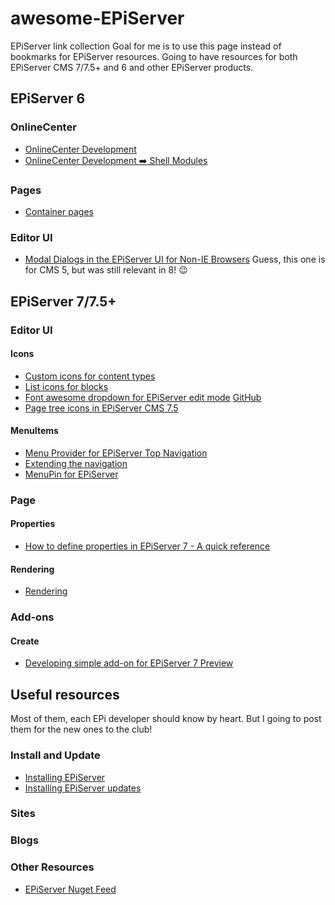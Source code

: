 # awesome-EPiServer
EPiServer link collection
Goal for me is to use this page instead of bookmarks for EPiServer resources.
Going to have resources for both EPiServer CMS 7/7.5+ and 6 and other EPiServer products.

## EPiServer 6
### OnlineCenter
- [OnlineCenter Development](http://world.episerver.com/Documentation/Items/Tech-Notes/EPiServer-CMS-6/EPiServer-CMS-60/OnlineCenter-Developer-Documentation/)
- [OnlineCenter Development :arrow_right: Shell Modules](http://world.episerver.com/Documentation/Items/Tech-Notes/EPiServer-CMS-6/EPiServer-CMS-60/OnlineCenter-Developer-Documentation/#ShellModules)
### Pages
- [Container pages](http://world.episerver.com/Blogs/Linus-Ekstrom/Dates/2011/3/Container-pages/)

### Editor UI
- [Modal Dialogs in the EPiServer UI for Non-IE Browsers](http://world.episerver.com/articles/Items/Modal-Dialogs-in-the-EPiServer-UI-for-non-IE-Browsers/) Guess, this one is for CMS 5, but was still relevant in 8! :wink:

## EPiServer 7/7.5+
### Editor UI
#### Icons
- [Custom icons for content types](https://www.epinova.no/blog/arve-systad/dates/2014/5/custom-icons-for-content-types/)
- [List icons for blocks](http://jonika.nu/JonasBlogg/archives/347)
- [Font awesome dropdown for EPiServer edit mode](http://www.mogul.com/en/about-mogul/blog/font-awesome-dropdown-for-episerver-edit-mode) [GitHub](https://github.com/mariajemaria/FontAwesomeIconsDropdown)
- [Page tree icons in EPiServer CMS 7.5](http://blog.nansen.com/2014/10/page-tree-icons-in-episerver-cms-75.html)

#### MenuItems
- [Menu Provider for EPiServer Top Navigation](http://world.episerver.com/blogs/Jacob-Khan/Dates/2013/1/Menu-Provider-for-EPiServer-Top-Navigation/)
- [Extending the navigation](http://world.episerver.com/documentation/items/developers-guide/episerver-cms/75/user-interface/extending-the-navigation/)
- [MenuPin for EPiServer](https://github.com/davidknipe/MenuPin/)

### Page
#### Properties
- [How to define properties in EPiServer 7 - A quick reference](http://world.episerver.com/blogs/Alexander-Haneng/Dates/2012/7/How-to-define-properties-in-EPiServer-7---A-quick-reference/)

#### Rendering
- [Rendering](http://world.episerver.com/documentation/Items/Developers-Guide/EPiServer-CMS/8/Rendering/Rendering/)

### Add-ons
#### Create
- [Developing simple add-on for EPiServer 7 Preview](http://dmytroduk.com/techblog/developing-simple-add-on-for-episerver-7-preview)

## Useful resources
Most of them, each EPi developer should know by heart. But I going to post them for the new ones to the club!
### Install and Update
- [Installing EPiServer](http://world.episerver.com/documentation/Items/Installation-Instructions/installing-episerver/)
- [Installing EPiServer updates](http://world.episerver.com/documentation/Items/Installation-Instructions/Installing-EPiServer-updates/)

### Sites

### Blogs

### Other Resources
- [EPiServer Nuget Feed](http://nuget.episerver.com/)